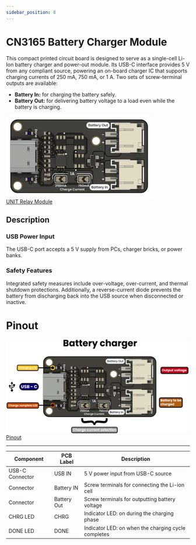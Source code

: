```yaml
---
sidebar_position: 8
---
```


# CN3165 Battery Charger Module

This compact printed circuit board is designed to serve as a single-cell Li-Ion battery charger and power-out module. Its USB-C interface provides 5 V from any compliant source, powering an on-board charger IC that supports charging currents of 250 mA, 750 mA, or 1 A. Two sets of screw-terminal outputs are available:

* **Battery In:** for charging the battery safely.
* **Battery Out:** for delivering battery voltage to a load even while the battery is charging.

<div  style={{ textAlign: "center" }}>
    <a href="https://github.com/UNIT-Electronics-MX/unit_cn3165_battery_charger_module/tree/main"  target="_blank"><img src="https://raw.githubusercontent.com/UNIT-Electronics-MX/unit_cn3165_battery_charger_module/refs/heads/main/hardware/resources/top.png" width="400px" /><br/> UNIT Relay Module</a>
</div>


## Description 

### USB Power Input

The USB-C port accepts a 5 V supply from PCs, charger bricks, or power banks.

### Safety Features

Integrated safety measures include over-voltage, over-current, and thermal shutdown protections. Additionally, a reverse-current diode prevents the battery from discharging back into the USB source when disconnected or inactive.


# Pinout
<div  style={{ textAlign: "center" }}>
    <a href="#"><img src="https://raw.githubusercontent.com/UNIT-Electronics-MX/unit_cn3165_battery_charger_module/refs/heads/main/hardware/resources/charger_pinout.jpg" width="500px"/><br/>Pinout</a>
    <br/>


</div>

---

<div  style={{ textAlign: "center" }}>

| Component         | PCB Label   | Description                                        |
|-------------------|-------------|----------------------------------------------------|
| USB-C Connector   | USB IN      | 5 V power input from USB-C source                  |
| Connector         | Battery IN  | Screw terminals for connecting the Li-ion cell     |
| Connector         | Battery Out | Screw terminals for outputting battery voltage     |
| CHRG LED          | CHRG        | Indicator LED: on during the charging phase        |
| DONE LED          | DONE        | Indicator LED: on when the charging cycle completes|

</div>
